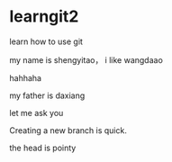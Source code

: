 # learngit2
learn how to use git

my name is shengyitao， i like wangdaao

hahhaha

my father is daxiang

let me ask you

Creating a new branch is quick. 

the head is pointy
